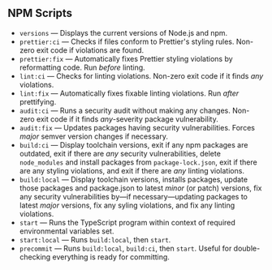 ## NPM Scripts

-   `versions` — Displays the current versions of Node.js and npm.
-   `prettier:ci` — Checks if files conform to Prettier's styling rules. Non-zero exit code if violations are found.
-   `prettier:fix` — Automatically fixes Prettier styling violations by reformatting code. Run _before_ linting.
-   `lint:ci` — Checks for linting violations. Non-zero exit code if it finds _any_ violations.
-   `lint:fix` — Automatically fixes fixable linting violations. Run _after_ prettifying.
-   `audit:ci` — Runs a security audit without making any changes. Non-zero exit code if it finds _any_-severity package vulnerability.
-   `audit:fix` — Updates packages having security vulnerabilities. Forces _major_ semver version changes if necessary.
-   `build:ci` — Display toolchain versions, exit if any npm packages are outdated, exit if there are _any_ security vulnerabilities, delete `node_modules` and install packages from `package-lock.json`, exit if there are any styling violations, and exit if there are _any_ linting violations.
-   `build:local` — Display toolchain versions, installs packages, update those packages and package.json to latest _minor_ (or patch) versions, fix any security vulnerabilities by—if necessary—updating packages to latest _major_ versions, fix any syling violations, and fix any linting violations.
-   `start` — Runs the TypeScript program within context of required environmental variables set.
-   `start:local` — Runs `build:local`, then `start`.
-   `precommit` — Runs `build:local`, `build:ci`, then `start`. Useful for double-checking everything is ready for committing.
